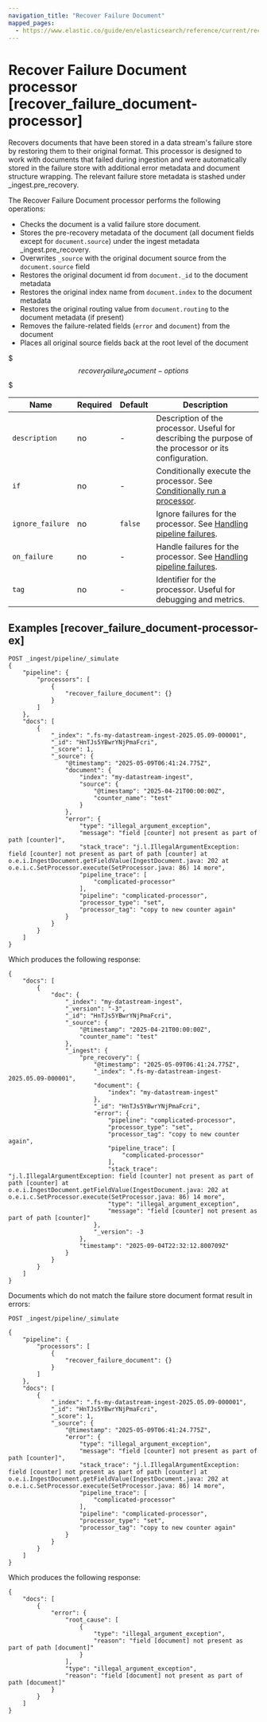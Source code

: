 ```yaml
---
navigation_title: "Recover Failure Document"
mapped_pages:
  - https://www.elastic.co/guide/en/elasticsearch/reference/current/recover_failure_document-processor.html
---
```


# Recover Failure Document processor [recover_failure_document-processor]

Recovers documents that have been stored in a data stream's failure store by restoring them to their original format. This processor is designed to work with documents that failed during ingestion and were automatically stored in the failure store with additional error metadata and document structure wrapping. The relevant failure store metadata is stashed under _ingest.pre_recovery.

The Recover Failure Document processor performs the following operations:

* Checks the document is a valid failure store document.
* Stores the pre-recovery metadata of the document (all document fields except for `document.source`) under the ingest metadata _ingest.pre_recovery.
* Overwrites `_source` with the original document source from the `document.source` field
* Restores the original document id from `document._id` to the document metadata
* Restores the original index name from `document.index` to the document metadata
* Restores the original routing value from `document.routing` to the document metadata (if present)
* Removes the failure-related fields (`error` and `document`) from the document
* Places all original source fields back at the root level of the document

$$$recover_failure_document-options$$$

| Name | Required | Default | Description |
| --- | --- | --- | --- |
| `description` | no | - | Description of the processor. Useful for describing the purpose of the processor or its configuration. |
| `if` | no | - | Conditionally execute the processor. See [Conditionally run a processor](docs-content://manage-data/ingest/transform-enrich/ingest-pipelines.md#conditionally-run-processor). |
| `ignore_failure` | no | `false` | Ignore failures for the processor. See [Handling pipeline failures](docs-content://manage-data/ingest/transform-enrich/ingest-pipelines.md#handling-pipeline-failures). |
| `on_failure` | no | - | Handle failures for the processor. See [Handling pipeline failures](docs-content://manage-data/ingest/transform-enrich/ingest-pipelines.md#handling-pipeline-failures). |
| `tag` | no | - | Identifier for the processor. Useful for debugging and metrics. |

## Examples [recover_failure_document-processor-ex]

```console
POST _ingest/pipeline/_simulate
{
    "pipeline": {
        "processors": [
            {
                "recover_failure_document": {}
            }
        ]
    },
    "docs": [
        {
            "_index": ".fs-my-datastream-ingest-2025.05.09-000001",
            "_id": "HnTJs5YBwrYNjPmaFcri",
            "_score": 1,
            "_source": {
                "@timestamp": "2025-05-09T06:41:24.775Z",
                "document": {
                    "index": "my-datastream-ingest",
                    "source": {
                        "@timestamp": "2025-04-21T00:00:00Z",
                        "counter_name": "test"
                    }
                },
                "error": {
                    "type": "illegal_argument_exception",
                    "message": "field [counter] not present as part of path [counter]",
                    "stack_trace": "j.l.IllegalArgumentException: field [counter] not present as part of path [counter] at o.e.i.IngestDocument.getFieldValue(IngestDocument.java: 202 at o.e.i.c.SetProcessor.execute(SetProcessor.java: 86) 14 more",
                    "pipeline_trace": [
                        "complicated-processor"
                    ],
                    "pipeline": "complicated-processor",
                    "processor_type": "set",
                    "processor_tag": "copy to new counter again"
                }
            }
        }
    ]
}
```
Which produces the following response:
```console
{
    "docs": [
        {
            "doc": {
                "_index": "my-datastream-ingest",
                "_version": "-3",
                "_id": "HnTJs5YBwrYNjPmaFcri",
                "_source": {
                    "@timestamp": "2025-04-21T00:00:00Z",
                    "counter_name": "test"
                },
                "_ingest": {
                    "pre_recovery": {
                        "@timestamp": "2025-05-09T06:41:24.775Z",
                        "_index": ".fs-my-datastream-ingest-2025.05.09-000001",
                        "document": {
                            "index": "my-datastream-ingest"
                        },
                        "_id": "HnTJs5YBwrYNjPmaFcri",
                        "error": {
                            "pipeline": "complicated-processor",
                            "processor_type": "set",
                            "processor_tag": "copy to new counter again",
                            "pipeline_trace": [
                                "complicated-processor"
                            ],
                            "stack_trace": "j.l.IllegalArgumentException: field [counter] not present as part of path [counter] at o.e.i.IngestDocument.getFieldValue(IngestDocument.java: 202 at o.e.i.c.SetProcessor.execute(SetProcessor.java: 86) 14 more",
                            "type": "illegal_argument_exception",
                            "message": "field [counter] not present as part of path [counter]"
                        },
                        "_version": -3
                    },
                    "timestamp": "2025-09-04T22:32:12.800709Z"
                }
            }
        }
    ]
}
```

Documents which do not match the failure store document format result in errors:
```console
POST _ingest/pipeline/_simulate

{
    "pipeline": {
        "processors": [
            {
                "recover_failure_document": {}
            }
        ]
    },
    "docs": [
        {
            "_index": ".fs-my-datastream-ingest-2025.05.09-000001",
            "_id": "HnTJs5YBwrYNjPmaFcri",
            "_score": 1,
            "_source": {
                "@timestamp": "2025-05-09T06:41:24.775Z",
                "error": {
                    "type": "illegal_argument_exception",
                    "message": "field [counter] not present as part of path [counter]",
                    "stack_trace": "j.l.IllegalArgumentException: field [counter] not present as part of path [counter] at o.e.i.IngestDocument.getFieldValue(IngestDocument.java: 202 at o.e.i.c.SetProcessor.execute(SetProcessor.java: 86) 14 more",
                    "pipeline_trace": [
                        "complicated-processor"
                    ],
                    "pipeline": "complicated-processor",
                    "processor_type": "set",
                    "processor_tag": "copy to new counter again"
                }
            }
        }
    ]
}
```
Which produces the following response:
```console
{
    "docs": [
        {
            "error": {
                "root_cause": [
                    {
                        "type": "illegal_argument_exception",
                        "reason": "field [document] not present as part of path [document]"
                    }
                ],
                "type": "illegal_argument_exception",
                "reason": "field [document] not present as part of path [document]"
            }
        }
    ]
}
```
